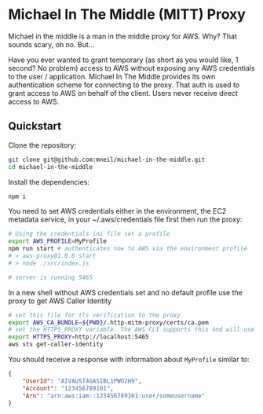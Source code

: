 # Michael In The Middle (MITT) Proxy

Michael in the middle is a man in the middle proxy for AWS. Why? That sounds scary, oh no. But...

Have you ever wanted to grant temporary (as short as you would like, 1 second? No problem) access to AWS without exposing any AWS credentials to the user / application. Michael In The Middle provides its own authentication scheme for connecting to the proxy. That auth is used to grant access to AWS on behalf of the client. Users never receive direct access to AWS.

## Quickstart

Clone the repository:

```sh
git clone git@github.com:mneil/michael-in-the-middle.git
cd michael-in-the-middle
```

Install the dependencies:

```sh
npm i
```

You need to set AWS credentials either in the environment, the EC2 metadata service, in your ~/.aws/credentials file first then run the proxy:

```sh
# Using the credentials ini file set a profile
export AWS_PROFILE=MyProfile
npm run start # authenticates now to AWS via the environment profile
# > aws-proxy@1.0.0 start
# > node ./src/index.js

# server is running 5465
```

In a new shell without AWS credentials set and no default profile use the proxy to get AWS Caller Identity

```sh
# set this file for tls verification to the proxy
export AWS_CA_BUNDLE=${PWD}/.http-mitm-proxy/certs/ca.pem
# set the HTTPS_PROXY variable. The AWS CLI supports this and will use a proxy
export HTTPS_PROXY=http://localhost:5465
aws sts get-caller-identity
```

You should receive a response with information about `MyProfile` similar to:

```json
{
	"UserId": "AIVAUST4GASIBL1PWO2H9",
	"Account": "123456789101",
	"Arn": "arn:aws:iam::123456789101:user/someusername"
}
```
